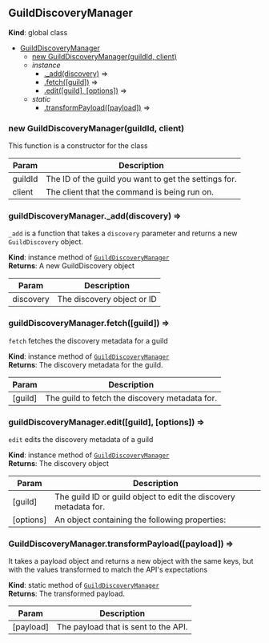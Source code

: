 <a name="GuildDiscoveryManager"></a>

## GuildDiscoveryManager
**Kind**: global class  

* [GuildDiscoveryManager](#GuildDiscoveryManager)
    * [new GuildDiscoveryManager(guildId, client)](#new_GuildDiscoveryManager_new)
    * _instance_
        * [._add(discovery)](#GuildDiscoveryManager+_add) ⇒
        * [.fetch([guild])](#GuildDiscoveryManager+fetch) ⇒
        * [.edit([guild], [options])](#GuildDiscoveryManager+edit) ⇒
    * _static_
        * [.transformPayload([payload])](#GuildDiscoveryManager.transformPayload) ⇒

<a name="new_GuildDiscoveryManager_new"></a>

### new GuildDiscoveryManager(guildId, client)
This function is a constructor for the class


| Param | Description |
| --- | --- |
| guildId | The ID of the guild you want to get the settings for. |
| client | The client that the command is being run on. |

<a name="GuildDiscoveryManager+_add"></a>

### guildDiscoveryManager.\_add(discovery) ⇒
`_add` is a function that takes a `discovery` parameter and returns a new `GuildDiscovery` object.

**Kind**: instance method of [<code>GuildDiscoveryManager</code>](#GuildDiscoveryManager)  
**Returns**: A new GuildDiscovery object  

| Param | Description |
| --- | --- |
| discovery | The discovery object or ID |

<a name="GuildDiscoveryManager+fetch"></a>

### guildDiscoveryManager.fetch([guild]) ⇒
`fetch` fetches the discovery metadata for a guild

**Kind**: instance method of [<code>GuildDiscoveryManager</code>](#GuildDiscoveryManager)  
**Returns**: The discovery metadata for the guild.  

| Param | Description |
| --- | --- |
| [guild] | The guild to fetch the discovery metadata for. |

<a name="GuildDiscoveryManager+edit"></a>

### guildDiscoveryManager.edit([guild], [options]) ⇒
`edit` edits the discovery metadata of a guild

**Kind**: instance method of [<code>GuildDiscoveryManager</code>](#GuildDiscoveryManager)  
**Returns**: The discovery object  

| Param | Description |
| --- | --- |
| [guild] | The guild ID or guild object to edit the discovery metadata for. |
| [options] | An object containing the following properties: |

<a name="GuildDiscoveryManager.transformPayload"></a>

### GuildDiscoveryManager.transformPayload([payload]) ⇒
It takes a payload object and returns a new object with the same keys, but with the valuestransformed to match the API's expectations

**Kind**: static method of [<code>GuildDiscoveryManager</code>](#GuildDiscoveryManager)  
**Returns**: The transformed payload.  

| Param | Description |
| --- | --- |
| [payload] | The payload that is sent to the API. |

